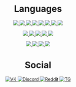 <h1 align="center">Languages</h1>
<p align="center">
  <a href="https://github.com/jknoptrix">
    <img src="https://img.shields.io/badge/rust-black?style=for-the-badge&logo=rust"/>
  </a>
  <a href="https://github.com/jknoptrix">
    <img src="https://img.shields.io/badge/java-black?style=for-the-badge&logo=openjdk"/>
  </a>
  <a href="https://github.com/jknoptrix">
    <img src="https://img.shields.io/badge/js-black?style=for-the-badge&logo=javascript"/>
  </a>
  <a href="https://github.com/jknoptrix">
    <img src="https://img.shields.io/badge/c++-black?style=for-the-badge&logo=cplusplus"/>
  </a>
  <a href="https://github.com/jknoptrix">
    <img src="https://img.shields.io/badge/csharp-black?style=for-the-badge&logo=csharp"/>
  </a>
  <a href="https://github.com/jknoptrix">
    <img src="https://img.shields.io/badge/arm-black?style=for-the-badge&logo=arm"/>
  </a>
  <a href="https://github.com/jknoptrix">
    <img src="https://img.shields.io/badge/perl-black?style=for-the-badge&logo=perl"/>
  </a>
  <a href="https://github.com/jknoptrix">
    <img src="https://img.shields.io/badge/ruby-black?style=for-the-badge&logo=ruby"/>
  </a>
</p>
<p align="center">
  <a href="https://github.com/jknoptrix">
    <img src="https://img.shields.io/badge/css-black?style=for-the-badge&logo=css3"/>
  </a>
  <a href="https://github.com/jknoptrix">
    <img src="https://img.shields.io/badge/html-black?style=for-the-badge&logo=html5"/>
  </a>
  <a href="https://github.com/jknoptrix">
    <img src="https://img.shields.io/badge/sql-black?style=for-the-badge&logo=mysql"/>
  </a>
  <a href="https://github.com/jknoptrix">
    <img src="https://img.shields.io/badge/php-black?style=for-the-badge&logo=php"/>
  </a>
  <a href="https://github.com/jknoptrix">
    <img src="https://img.shields.io/badge/less-black?style=for-the-badge&logo=less"/>
  </a>
</p>

<p align="center">
  <a href="https://github.com/jknoptrix">
    <img src="http://github-profile-summary-cards.vercel.app/api/cards/profile-details?username=jknoptrix&theme=transparent" />
  </a>
  <a href="https://github.com/jknoptrix">
    <img src="https://github-readme-streak-stats.herokuapp.com/?user=jknoptrix&hide_border=true&card_width=338&theme=transparent" />
  </a>
  <a href="https://github.com/jknoptrix">
    <img src="http://github-profile-summary-cards.vercel.app/api/cards/stats?username=jknoptrix&theme=transparent" />
  </a>
  <a href="https://github.com/jknoptrix">
    <img src="https://github-readme-stats-sigma-five.vercel.app/api/top-langs/?username=jknoptrix&theme=react&line_height=40&hide=css" />
  </a>
</p>

<h1 align="center">Social</h1>
<p align="center">
  <a href="https://vk.com/jknoptrix">
    <img src="https://img.shields.io/badge/VK-black?style=for-the-badge&logo=vk" alt="VK"/>
  </a>
  <a href="https://discord.com/users/254602752376832002">
    <img src="https://img.shields.io/badge/Discord-black?style=for-the-badge&logo=discord" alt="Discord"/>
  </a>
  <a href="https://www.reddit.com/user/int7bh">
    <img src="https://img.shields.io/badge/Reddit-black?style=for-the-badge&logo=reddit" alt="Reddit"/>
  </a>
  <a href="https://t.me/johnwayyne">
    <img src="https://img.shields.io/badge/Telegram-black?style=for-the-badge&logo=telegram" alt="TG"/>
  </a>
</p>
<!--
**jknoptrix/jknoptrix** is a ✨ _special_ ✨ repository because its `README.md` (this file) appears on your GitHub profile.

Here are some ideas to get you started:

- 🔭 I’m currently working on ...
- 🌱 I’m currently learning ...
- 👯 I’m looking to collaborate on ...
- 🤔 I’m looking for help with ...
- 💬 Ask me about ...
- 📫 How to reach me: ...
- 😄 Pronouns: ...
- ⚡ Fun fact: ...
-->
